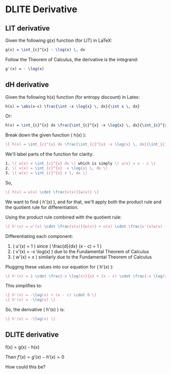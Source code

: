 
# DLITE Derivative 

## LIT derivative

Given the following g(x) function (for LIT) in LaTeX:  

```latex
g(x) = \int_{c}^{x} - \log(x) \, dx
```

Follow the Theorem of Calculus, the derivative is the integrand: 

```latex
g'(x) = - \log(x)
```

## dH derivative

Given the following h(x) function (for entropy discount) in Latex: 

```latex
h(x) = \abs(x-c) \frac{\int -x \log{x} \, dx}{\int x \, dx}
```

Or: 

```latex
h(x) = \int_{c}^{x} dx \frac{\int_{c}^{x} -x \log{x} \, dx}{\int_{c}^{x} x \, dx}
```

Break down the given function \( h(x) \):

```latex
\[ h(x) = \int_{c}^{x} dx \frac{\int_{c}^{x} -x \log{x} \, dx}{\int_{c}^{x} x \, dx} \]
```

<!-- Given the integral with respect to \( x \) is mentioned twice in the expression (one outside the fraction and another inside), this formulation seems unusual and may contain a typo. Nonetheless, let's try to differentiate the function as it's presented. -->

We'll label parts of the function for clarity:

```latex
1. \( u(x) = \int_{c}^{x} dx \) which is simply \( u(x) = x - c \)
2. \( v(x) = \int_{c}^{x} -x \log{x} \, dx \)
3. \( w(x) = \int_{c}^{x} x \, dx \)
```

So, 

```latex
\[ h(x) = u(x) \cdot \frac{v(x)}{w(x)} \]
```

We want to find \( h'(x) \), and for that, we'll apply both the product rule and the quotient rule for differentiation.

Using the product rule combined with the quotient rule:

```latex
\[ h'(x) = u'(x) \cdot \frac{v(x)}{w(x)} + u(x) \cdot \frac{v'(x)w(x) - v(x)w'(x)}{w^2(x)} \]
```

Differentiating each component:

1. \( u'(x) = 1 \) since \( \frac{d}{dx} (x - c) = 1 \)
2. \( v'(x) = -x \log(x) \) due to the Fundamental Theorem of Calculus
3. \( w'(x) = x \) similarly due to the Fundamental Theorem of Calculus

Plugging these values into our equation for \( h'(x) \):

```latex
\[ h'(x) = 1 \cdot \frac{-x \log(x)}{x} + (x - c) \cdot \frac{-x \log(x) \cdot x - (-x \log(x) \cdot x)}{x^2} \]
```

This simplifies to:

```latex
\[ h'(x) = -\log(x) + (x - c) \cdot 0 \]
\[ h'(x) = -\log(x) \]
```

So, the derivative \( h'(x) \) is:

```latex
\[ h'(x) = -\log(x) \]
```

## DLITE derivative

f(x) = g(x) - h(x)

Then $f'(x) = g'(x) - h'(x) = 0$

How could this be? 

